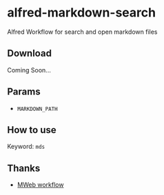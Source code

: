 # alfred-markdown-search
Alfred Workflow for search and open markdown files


## Download

Coming Soon...


## Params

* `MARKDOWN_PATH`


## How to use

Keyword: `mds`


## Thanks

* [MWeb workflow](https://github.com/tianhao/alfred-mweb-workflow)
